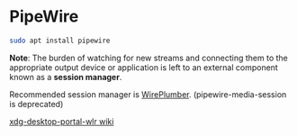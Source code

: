 # PipeWire

```bash
sudo apt install pipewire
```

**Note**: The burden of watching for new streams and connecting them to the appropriate output device or application is left to an external component known as a **session manager**.

Recommended session manager is [WirePlumber](https://pipewire.pages.freedesktop.org/wireplumber/#). (pipewire-media-session is deprecated)

[xdg-desktop-portal-wlr wiki](https://github.com/emersion/xdg-desktop-portal-wlr/wiki/Screencast-Compatibility)
